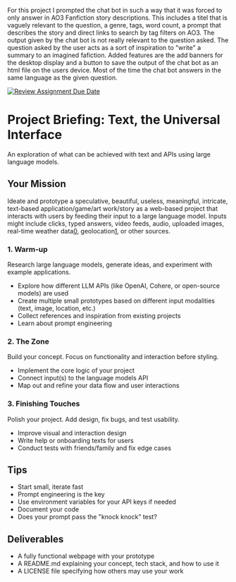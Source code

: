 For this project I prompted the chat bot in such a way that it was forced to only answer in AO3 Fanfiction story descriptions. This includes a titel that is vaguely relevant to the question, a genre, tags, word count, a prompt that describes the story and direct links to search by tag filters on AO3. The output given by the chat bot is not really relevant to the question asked. The question asked by the user acts as a sort of inspiration to "write" a summary to an imagined fafiction. Added features are the add banners for the desktop display and a button to save the output of the chat bot as an html file on the users device. Most of the time the chat bot answers in the same language as the given question. 

[![Review Assignment Due Date](https://classroom.github.com/assets/deadline-readme-button-22041afd0340ce965d47ae6ef1cefeee28c7c493a6346c4f15d667ab976d596c.svg)](https://classroom.github.com/a/T2g7psth)
# Project Briefing: Text, the Universal Interface

An exploration of what can be achieved with text and APIs using large language models.

## Your Mission

Ideate and prototype a speculative, beautiful, useless, meaningful, intricate, text-based application/game/art work/story as a web-based project that interacts with users by feeding their input to a large language model.
Inputs might include clicks, typed answers, video feeds, audio, uploaded images, real-time weather data[0], geolocation[1], or other sources.

### 1. Warm-up


Research large language models, generate ideas, and experiment with example applications.

- Explore how different LLM APIs (like OpenAI, Cohere, or open-source models) are used
- Create multiple small prototypes based on different input modalities (text, image, location, etc.)
- Collect references and inspiration from existing projects
- Learn about prompt engineering 

### 2. The Zone

Build your concept. Focus on functionality and interaction before styling.

- Implement the core logic of your project
- Connect input(s) to the language models API
- Map out and refine your data flow and user interactions

### 3. Finishing Touches

Polish your project. Add design, fix bugs, and test usability.

- Improve visual and interaction design
- Write help or onboarding texts for users
- Conduct tests with friends/family and fix edge cases

## Tips

- Start small, iterate fast
- Prompt engineering is the key
- Use environment variables for your API keys if needed
- Document your code
- Does your prompt pass the "knock knock" test?

  

## Deliverables

- A fully functional webpage with your prototype 
- A README.md explaining your concept, tech stack, and how to use it
- A LICENSE file specifying how others may use your work


[0]: https://brightsky.dev/
[1]: https://developer.mozilla.org/en-US/docs/Web/API/Geolocation_API/Using_the_Geolocation_API